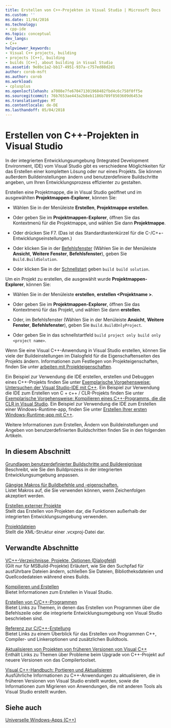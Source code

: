 ```yaml
---
title: Erstellen von C++-Projekten in Visual Studio | Microsoft Docs
ms.custom: ''
ms.date: 11/04/2016
ms.technology:
- cpp-ide
ms.topic: conceptual
dev_langs:
- C++
helpviewer_keywords:
- Visual C++ projects, building
- projects [C++], building
- builds [C++], about building in Visual Studio
ms.assetid: 9e8bc1a2-bb17-4951-937a-c757ed88d2d1
author: corob-msft
ms.author: corob
ms.workload:
- cplusplus
ms.openlocfilehash: a7008e7fe670471301968482fbd4c6c758f0ff5e
ms.sourcegitcommit: 76b7653ae443a2b8eb1186b789f8503609d6453e
ms.translationtype: MT
ms.contentlocale: de-DE
ms.lasthandoff: 05/04/2018
---
```

# <a name="building-c-projects-in-visual-studio"></a>Erstellen von C++-Projekten in Visual Studio
In der integrierten Entwicklungsumgebung (Integrated Development Environment, IDE) vom Visual Studio gibt es verschiedene Möglichkeiten für das Erstellen einer kompletten Lösung oder nur eines Projekts. Sie können außerdem Buildeinstellungen ändern und benutzerdefiniere Buildschritte angeben, um Ihren Entwicklungsprozess effizienter zu gestalten.  
  
 Erstellen eine Projektmappe, die in Visual Studio geöffnet und im ausgewählten **Projektmappen-Explorer**, können Sie:  
  
-   Wählen Sie in der Menüleiste **Erstellen**, **Projektmappe erstellen**.  
  
-   Oder geben Sie im **Projektmappen-Explorer**, öffnen Sie das Kontextmenü für die Projektmappe, und wählen Sie dann **Projektmappe**.  
  
-   Oder drücken Sie F7. (Das ist das Standardtastenkürzel für die C-/C++-Entwicklungseinstellungen.)  
  
-   Oder klicken Sie in der [Befehlsfenster](/visualstudio/ide/reference/command-window) (Wählen Sie in der Menüleiste **Ansicht**, **Weitere Fenster**, **Befehlsfenster**), geben Sie `Build.BuildSolution`.  
  
-   Oder klicken Sie in der [Schnellstart](/visualstudio/ide/reference/quick-launch-environment-options-dialog-box) geben `build build solution`.  
  
 Um ein Projekt zu erstellen, die ausgewählt wurde **Projektmappen-Explorer**, können Sie:  
  
-   Wählen Sie in der Menüleiste **erstellen**, **erstellen \<Projektname >**.  
  
-   Oder geben Sie im **Projektmappen-Explorer**, öffnen Sie das Kontextmenü für das Projekt, und wählen Sie dann **erstellen**.  
  
-   Oder, im Befehlsfenster (Wählen Sie in der Menüleiste **Ansicht**, **Weitere Fenster**, **Befehlsfenster**), geben Sie `Build.BuildOnlyProject`.  
  
-   Oder geben Sie in das schnellstartfeld `build project only build only <project name>`.  
  
 Wenn Sie eine Visual C++-Anwendung in Visual Studio erstellen, können Sie viele der Buildeinstellungen im Dialogfeld für die Eigenschaftenseiten des Projekts ändern. Informationen zum Festlegen von Projekteigenschaften, finden Sie unter [arbeiten mit Projekteigenschaften](../ide/working-with-project-properties.md).  
  
 Ein Beispiel zur Verwendung die IDE erstellen, erstellen und Debuggen eines C++-Projekts finden Sie unter [Exemplarische Vorgehensweise: Untersuchen der Visual Studio-IDE mit C++](/visualstudio/ide/getting-started-with-cpp-in-visual-studio). Ein Beispiel zur Verwendung die IDE zum Erstellen von C + c++ / CLR-Projekts finden Sie unter [Exemplarische Vorgehensweise: Kompilieren eines C++-Programms, die die CLR in Visual Studio](../ide/walkthrough-compiling-a-cpp-program-that-targets-the-clr-in-visual-studio.md). Ein Beispiel zur Verwendung die IDE zum Erstellen einer Windows-Runtime-app, finden Sie unter [Erstellen Ihrer ersten Windows-Runtime-app mit C++](http://msdn.microsoft.com/library/windows/apps/hh974580.aspx).  
  
 Weitere Informationen zum Erstellen, Ändern von Buildeinstellungen und Angeben von benutzerdefinierten Buildschritten finden Sie in den folgenden Artikeln.  
  
## <a name="in-this-section"></a>In diesem Abschnitt  
 [Grundlagen benutzerdefinierter Buildschritte und Buildereignisse](../ide/understanding-custom-build-steps-and-build-events.md)  
 Beschreibt, wie Sie den Buildprozess in der integrierten Entwicklungsumgebung anpassen.  
  
 [Gängige Makros für Buildbefehle und -eigenschaften.](../ide/common-macros-for-build-commands-and-properties.md)  
 Listet Makros auf, die Sie verwenden können, wenn Zeichenfolgen akzeptiert werden.  
  
 [Erstellen externer Projekte](../ide/building-external-projects.md)  
 Stellt das Erstellen von Projekten dar, die Funktionen außerhalb der integrierten Entwicklungsumgebung verwenden.  
  
 [Projektdateien](../ide/project-files.md)  
 Stellt die XML-Struktur einer .vcxproj-Datei dar.  
  
## <a name="related-sections"></a>Verwandte Abschnitte  
 [VC++-Verzeichnisse, Projekte, Optionen (Dialogfeld)](vcpp-directories-property-page.md)  
 (Gilt nur für MSBuild-Projekte) Erläutert, wie Sie den Suchpfad für ausführbare Dateien ändern, schließen Sie Dateien, Bibliotheksdateien und Quellcodedateien während eines Builds.  
  
 [Kompilieren und Erstellen](/visualstudio/ide/compiling-and-building-in-visual-studio)  
 Bietet Informationen zum Erstellen in Visual Studio.  
  
 [Erstellen von C/C++-Programmen](../build/building-c-cpp-programs.md)  
 Bietet Links zu Themen, in denen das Erstellen von Programmen über die Befehlszeile oder die integrierte Entwicklungsumgebung von Visual Studio beschrieben sind.  
  
 [Referenz zur C/C++-Erstellung](../build/reference/c-cpp-building-reference.md)  
 Bietet Links zu einem Überblick für das Erstellen von Programmen C++, Compiler- und Linkeroptionen und zusätzlichen Buildtools.  
  
 [Aktualisieren von Projekten von früheren Versionen von Visual C++](../porting/upgrading-projects-from-earlier-versions-of-visual-cpp.md)  
 Enthält Links zu Themen über Probleme beim Upgrade von C++-Projekt auf neuere Versionen von das Compilertoolset.  
  
[Visual C++-Handbuch: Portieren und Aktualisieren](../porting/visual-cpp-porting-and-upgrading-guide.md)  
  Ausführliche Informationen zu C++-Anwendungen zu aktualisieren, die in früheren Versionen von Visual Studio erstellt wurden, sowie die Informationen zum Migrieren von Anwendungen, die mit anderen Tools als Visual Studio erstellt wurden.  
  
## <a name="see-also"></a>Siehe auch  
 [Universelle Windows-Apps (C++)](../windows/universal-windows-apps-cpp.md)